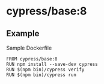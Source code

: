 # cypress/base:8

## Example

Sample Dockerfile

```
FROM cypress/base:8
RUN npm install --save-dev cypress
RUN $(npm bin)/cypress verify
RUN $(npm bin)/cypress run
```
